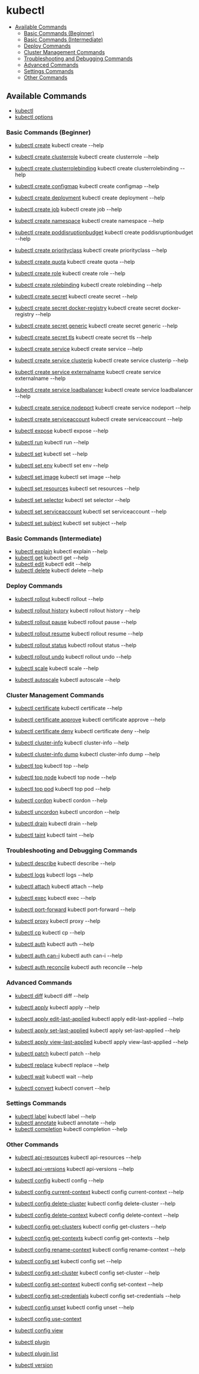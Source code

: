 # kubectl

+ [Available Commands](#available-commands)
    + [Basic Commands (Beginner)](#basic-commands-beginner)
    + [Basic Commands (Intermediate)](#basic-commands-intermediate)
    + [Deploy Commands](#deploy-commands)
    + [Cluster Management Commands](#cluster-management-commands)
    + [Troubleshooting and Debugging Commands](#troubleshooting-and-debugging-commands)
    + [Advanced Commands](#advanced-commands)
    + [Settings Commands](#settings-commands)
    + [Other Commands](#other-commands)

## Available Commands

+ [kubectl](kubectl.md)
+ [kubectl options](kubectl-options.md)

### Basic Commands (Beginner)

+ [kubectl create](kubectl-create.md) kubectl create --help
+ [kubectl create clusterrole](kubectl-create-clusterrole.md) kubectl create clusterrole --help
+ [kubectl create clusterrolebinding](kubectl-create-clusterrolebinding.md) kubectl create clusterrolebinding --help
+ [kubectl create configmap](kubectl-create-configmap.md) kubectl create configmap --help
+ [kubectl create deployment](kubectl-create-deployment.md) kubectl create deployment --help
+ [kubectl create job](kubectl-create-job.md) kubectl create job --help
+ [kubectl create namespace](kubectl-create-namespace.md) kubectl create namespace --help
+ [kubectl create poddisruptionbudget](kubectl-create-poddisruptionbudget.md) kubectl create poddisruptionbudget --help
+ [kubectl create priorityclass](kubectl-create-priorityclass.md) kubectl create priorityclass --help
+ [kubectl create quota](kubectl-create-quota.md) kubectl create quota --help
+ [kubectl create role](kubectl-create-role.md) kubectl create role --help
+ [kubectl create rolebinding](kubectl-create-rolebinding.md) kubectl create rolebinding --help

+ [kubectl create secret](kubectl-create-secret.md) kubectl create secret --help
+ [kubectl create secret docker-registry](kubectl-create-secret-docker-registry.md) kubectl create secret docker-registry --help
+ [kubectl create secret generic](kubectl-create-secret-generic.md) kubectl create secret generic --help
+ [kubectl create secret tls](kubectl-create-secret-tls.md) kubectl create secret tls --help

+ [kubectl create service](kubectl-create-service.md) kubectl create service --help
+ [kubectl create service clusterip](kubectl-create-service-clusterip.md) kubectl create service clusterip --help
+ [kubectl create service externalname](kubectl-create-service-externalname.md) kubectl create service externalname --help
+ [kubectl create service loadbalancer](kubectl-create-service-loadbalancer.md) kubectl create service loadbalancer --help
+ [kubectl create service nodeport](kubectl-create-service-nodeport.md) kubectl create service nodeport --help

+ [kubectl create serviceaccount](kubectl-create-serviceaccount.md) kubectl create serviceaccount --help

+ [kubectl expose](kubectl-expose.md) kubectl expose --help
+ [kubectl run](kubectl-run.md) kubectl run --help

+ [kubectl set](kubectl-set.md) kubectl set --help
+ [kubectl set env](kubectl-set-env.md) kubectl set env --help
+ [kubectl set image](kubectl-set-image.md) kubectl set image --help
+ [kubectl set resources](kubectl-set-resources.md) kubectl set resources --help
+ [kubectl set selector](kubectl-set-selector.md) kubectl set selector --help
+ [kubectl set serviceaccount](kubectl-set-serviceaccount.md) kubectl set serviceaccount --help
+ [kubectl set subject](kubectl-set-subject.md) kubectl set subject --help

### Basic Commands (Intermediate)

+ [kubectl explain](kubectl-explain.md) kubectl explain --help
+ [kubectl get](kubectl-get.md) kubectl get --help
+ [kubectl edit](kubectl-edit.md) kubectl edit --help
+ [kubectl delete](kubectl-delete.md) kubectl delete --help

### Deploy Commands

+ [kubectl rollout](kubectl-rollout.md) kubectl rollout --help
+ [kubectl rollout history](kubectl-rollout-history.md) kubectl rollout history --help
+ [kubectl rollout pause](kubectl-rollout-pause.md) kubectl rollout pause --help
+ [kubectl rollout resume](kubectl-rollout-resume.md) kubectl rollout resume --help
+ [kubectl rollout status](kubectl-rollout-status.md) kubectl rollout status --help
+ [kubectl rollout undo](kubectl-rollout-undo.md) kubectl rollout undo --help

+ [kubectl scale](kubectl-scale.md) kubectl scale --help
+ [kubectl autoscale](kubectl-autoscale.md) kubectl autoscale --help

### Cluster Management Commands

+ [kubectl certificate](kubectl-certificate.md) kubectl certificate --help
+ [kubectl certificate approve](kubectl-certificate-approve.md) kubectl certificate approve --help
+ [kubectl certificate deny](kubectl-certificate-deny.md) kubectl certificate deny --help

+ [kubectl cluster-info](kubectl-cluster-info.md) kubectl cluster-info --help
+ [kubectl cluster-info dump](kubectl-cluster-info-dump.md) kubectl cluster-info dump --help

+ [kubectl top](kubectl-top.md) kubectl top --help
+ [kubectl top node](kubectl-top-node.md) kubectl top node --help
+ [kubectl top pod](kubectl-top-pod.md) kubectl top pod --help

+ [kubectl cordon](kubectl-cordon.md) kubectl cordon --help
+ [kubectl uncordon](kubectl-uncordon.md) kubectl uncordon --help
+ [kubectl drain](kubectl-drain.md) kubectl drain --help
+ [kubectl taint](kubectl-taint.md) kubectl taint --help

### Troubleshooting and Debugging Commands

+ [kubectl describe](kubectl-describe.md) kubectl describe --help
+ [kubectl logs](kubectl-logs.md) kubectl logs --help
+ [kubectl attach](kubectl-attach.md) kubectl attach --help
+ [kubectl exec](kubectl-exec.md) kubectl exec --help
+ [kubectl port-forward](kubectl-port-forward.md) kubectl port-forward --help
+ [kubectl proxy](kubectl-proxy.md) kubectl proxy --help
+ [kubectl cp](kubectl-cp.md) kubectl cp --help

+ [kubectl auth](kubectl-auth.md) kubectl auth --help
+ [kubectl auth can-i](kubectl-auth-can-i.md) kubectl auth can-i --help
+ [kubectl auth reconcile](kubectl-auth-reconcile.md) kubectl auth reconcile --help

### Advanced Commands

+ [kubectl diff](kubectl-diff.md) kubectl diff --help

+ [kubectl apply](kubectl-apply.md) kubectl apply --help
+ [kubectl apply edit-last-applied](kubectl-apply-edit-last-applied.md) kubectl apply edit-last-applied --help
+ [kubectl apply set-last-applied](kubectl-apply-set-last-applied.md) kubectl apply set-last-applied --help
+ [kubectl apply view-last-applied](kubectl-apply-view-last-applied.md) kubectl apply view-last-applied --help

+ [kubectl patch](kubectl-patch.md) kubectl patch --help
+ [kubectl replace](kubectl-replace.md) kubectl replace --help
+ [kubectl wait](kubectl-wait.md) kubectl wait --help
+ [kubectl convert](kubectl-convert.md) kubectl convert --help

### Settings Commands

+ [kubectl label](kubectl-label.md) kubectl label --help
+ [kubectl annotate](kubectl-annotate.md) kubectl annotate --help
+ [kubectl completion](kubectl-completion.md) kubectl completion --help

### Other Commands

+ [kubectl api-resources](kubectl-api-resources.md) kubectl api-resources --help
+ [kubectl api-versions](kubectl-api-versions.md) kubectl api-versions --help

+ [kubectl config](kubectl-config.md) kubectl config --help
+ [kubectl config current-context](kubectl-config-current-context.md) kubectl config current-context --help
+ [kubectl config delete-cluster](kubectl-config-delete-cluster.md) kubectl config delete-cluster --help
+ [kubectl config delete-context](kubectl-config-delete-context.md) kubectl config delete-context --help
+ [kubectl config get-clusters](kubectl-config-get-clusters.md) kubectl config get-clusters --help
+ [kubectl config get-contexts](kubectl-config-get-contexts.md) kubectl config get-contexts --help
+ [kubectl config rename-context](kubectl-config-rename-context.md) kubectl config rename-context --help
+ [kubectl config set](kubectl-config-set.md) kubectl config set --help
+ [kubectl config set-cluster](kubectl-config-set-cluster.md) kubectl config set-cluster --help
+ [kubectl config set-context](kubectl-config-set-context.md) kubectl config set-context --help
+ [kubectl config set-credentials](kubectl-config-set-credentials.md) kubectl config set-credentials --help
+ [kubectl config unset](kubectl-config-unset.md) kubectl config unset --help
+ [kubectl config use-context](kubectl-config-use-context.md)
+ [kubectl config view](kubectl-config-view.md)

+ [kubectl plugin](kubectl-plugin.md)
+ [kubectl plugin list](kubectl-plugin-list.md)

+ [kubectl version](kubectl-version.md)


